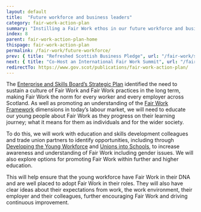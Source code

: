 ```yaml
---
layout: default
title:  "Future workforce and business leaders"
category: fair-work-action-plan
summary: "Instilling a Fair Work ethos in our future workforce and business leaders."
index: 8
parent: fair-work-action-plan-home
thispage: fair-work-action-plan
permalink: /fair-work/future-workforce/
prev: { title: "Refreshed Scottish Business Pledge", url: "/fair-work/scottish-business-pledge/" }
next: { title: "Co-Host an International Fair Work Summit", url: "/fair-work/fair-work-summit/" }
redirectTo: https://www.gov.scot/publications/fair-work-action-plan/
---
```


The [Enterprise and Skills Board’s Strategic Plan](https://www.gov.scot/publications/working-collaboratively-better-scotland/) identified the need to sustain a culture of Fair Work and Fair Work practices in the long term, making Fair Work the norm for every worker and every employer across Scotland. As well as promoting an understanding of the [Fair Work Framework](https://www.fairworkconvention.scot/the-fair-work-framework/) dimensions in today’s labour market, we will need to educate our young people about Fair Work as they progress on their learning journey; what it means for them as individuals and for the wider society.

To do this, we will work with education and skills development colleagues and trade union partners to identify opportunities, including through [Developing the Young Workforce](https://www.dyw.scot/) and [Unions into Schools](http://www.stuc.org.uk/unions-into-schools), to increase awareness and understanding of Fair Work including gender issues.  We will also explore options for promoting Fair Work within further and higher education.

This will help ensure that the young workforce have Fair Work in their DNA and are well placed to adopt Fair Work in their roles. They will also have clear ideas about their expectations from work, the work environment, their employer and their colleagues, further encouraging Fair Work and driving continuous improvement.
